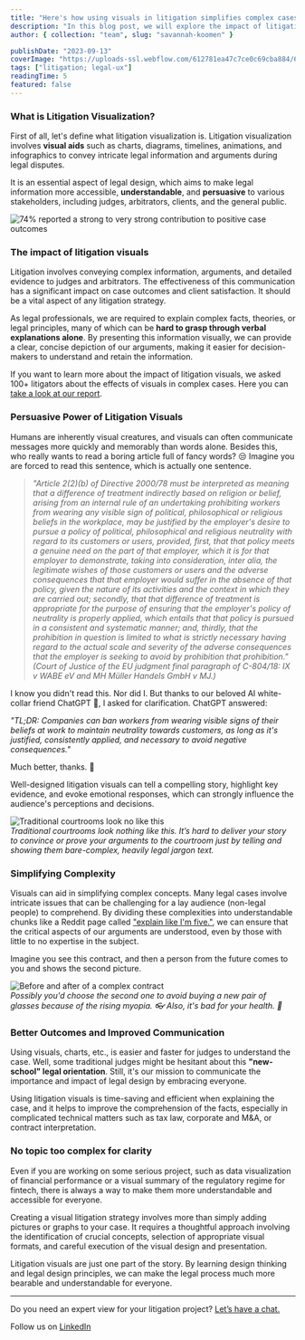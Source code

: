 ```yaml
---
title: "Here's how using visuals in litigation simplifies complex cases"
description: "In this blog post, we will explore the impact of litigation visuals and provide insights into their effectiveness. Then we'll talk about the practical side of using visuals in litigation."
author: { collection: "team", slug: "savannah-koomen" }

publishDate: "2023-09-13"
coverImage: "https://uploads-ssl.webflow.com/612781ea47c7ce0c69cba884/650188cf418687b059227625_Frame%20114.png"
tags: ["litigation; legal-ux"]
readingTime: 5
featured: false
---
```


### **What is Litigation Visualization?**

First of all, let's define what litigation visualization is. Litigation visualization involves **visual aids** such as charts, diagrams, timelines, animations, and infographics to convey intricate legal information and arguments during legal disputes.

It is an essential aspect of legal design, which aims to make legal information more accessible, **understandable**, and **persuasive** to various stakeholders, including judges, arbitrators, clients, and the general public.

![74% reported a strong to very strong contribution to positive case outcomes](https://uploads-ssl.webflow.com/612781ea47c7ce0c69cba884/650189e4a2638fec8ec8f008_Screenshot%202023-09-13%20at%2012.07.22.png)

### **The impact of litigation visuals**

Litigation involves conveying complex information, arguments, and detailed evidence to judges and arbitrators. The effectiveness of this communication has a significant impact on case outcomes and client satisfaction. It should be a vital aspect of any litigation strategy.

As legal professionals, we are required to explain complex facts, theories, or legal principles, many of which can be **hard to grasp through verbal explanations alone**. By presenting this information visually, we can provide a clear, concise depiction of our arguments, making it easier for decision-makers to understand and retain the information.

If you want to learn more about the impact of litigation visuals, we asked 100+ litigators about the effects of visuals in complex cases. Here you can [take a look at our report](https://www.patroon.nl/en/impact-report).

### **Persuasive Power of Litigation Visuals**

Humans are inherently visual creatures, and visuals can often communicate messages more quickly and memorably than words alone. Besides this, who really wants to read a boring article full of fancy words? 😒 Imagine you are forced to read this sentence, which is actually one sentence.

> _"Article 2(2)(b) of Directive 2000/78 must be interpreted as meaning that a difference of treatment indirectly based on religion or belief, arising from an internal rule of an undertaking prohibiting workers from wearing any visible sign of political, philosophical or religious beliefs in the workplace, may be justified by the employer's desire to pursue a policy of political, philosophical and religious neutrality with regard to its customers or users, provided, first, that that policy meets a genuine need on the part of that employer, which it is for that employer to demonstrate, taking into consideration, inter alia, the legitimate wishes of those customers or users and the adverse consequences that that employer would suffer in the absence of that policy, given the nature of its activities and the context in which they are carried out; secondly, that that difference of treatment is appropriate for the purpose of ensuring that the employer's policy of neutrality is properly applied, which entails that that policy is pursued in a consistent and systematic manner; and, thirdly, that the prohibition in question is limited to what is strictly necessary having regard to the actual scale and severity of the adverse consequences that the employer is seeking to avoid by prohibition that prohibition." (Court of Justice of the EU judgment final paragraph of C-804/18: IX v WABE eV and MH Müller Handels GmbH v MJ.)_

I know you didn't read this. Nor did I. But thanks to our beloved AI white-collar friend ChatGPT 🤖, I asked for clarification. ChatGPT answered:

_"TL;DR: Companies can ban workers from wearing visible signs of their beliefs at work to maintain neutrality towards customers, as long as it's justified, consistently applied, and necessary to avoid negative consequences."_

Much better, thanks. 🫡

Well-designed litigation visuals can tell a compelling story, highlight key evidence, and evoke emotional responses, which can strongly influence the audience's perceptions and decisions.

![Traditional courtrooms look no like this](https://uploads-ssl.webflow.com/612781ea47c7ce0c69cba884/650187801e2bd5d192250e6d_Frame%201297.png)  
_Traditional courtrooms look nothing like this. It’s hard to deliver your story to convince or prove your arguments to the courtroom just by telling and showing them bare-complex, heavily legal jargon text._

### **Simplifying Complexity**

Visuals can aid in simplifying complex concepts. Many legal cases involve intricate issues that can be challenging for a lay audience (non-legal people) to comprehend. By dividing these complexities into understandable chunks like a Reddit page called ["explain like I'm five."](https://www.reddit.com/r/explainlikeimfive/), we can ensure that the critical aspects of our arguments are understood, even by those with little to no expertise in the subject.

Imagine you see this contract, and then a person from the future comes to you and shows the second picture.

![Before and after of a complex contract](https://uploads-ssl.webflow.com/612781ea47c7ce0c69cba884/650187b2c48ecf3dc227392c_Leaseplan%204.png)  
_Possibly you'd choose the second one to avoid buying a new pair of glasses because of the rising myopia. 👓 Also, it's bad for your health. 🤯_

### **Better Outcomes and Improved Communication**

Using visuals, charts, etc., is easier and faster for judges to understand the case. Well, some traditional judges might be hesitant about this **"new-school" legal orientation**. Still, it's our mission to communicate the importance and impact of legal design by embracing everyone.

Using litigation visuals is time-saving and efficient when explaining the case, and it helps to improve the comprehension of the facts, especially in complicated technical matters such as tax law, corporate and M&A, or contract interpretation.

### **No topic too complex for clarity**

Even if you are working on some serious project, such as data visualization of financial performance or a visual summary of the regulatory regime for fintech, there is always a way to make them more understandable and accessible for everyone.

Creating a visual litigation strategy involves more than simply adding pictures or graphs to your case. It requires a thoughtful approach involving the identification of crucial concepts, selection of appropriate visual formats, and careful execution of the visual design and presentation.

Litigation visuals are just one part of the story. By learning design thinking and legal design principles, we can make the legal process much more bearable and understandable for everyone.

---

Do you need an expert view for your litigation project? [Let’s have a chat.](https://www.patroon.nl/en/contact)

Follow us on [LinkedIn](https://www.linkedin.com/company/patroonlegaldesign/)
